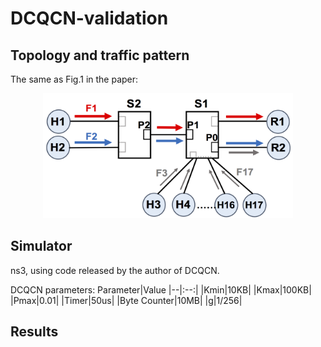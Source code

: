 # DCQCN-validation
## Topology and traffic pattern
The same as Fig.1 in the paper:
<div align="center"><img width="400" height="200" src="https://github.com/sc20anonymous/DCQCN-validation/raw/master/topology.png"/></div>

## Simulator 
ns3, using code released by the author of DCQCN.

DCQCN parameters:
Parameter|Value
|--|:--:|
|Kmin|10KB|
|Kmax|100KB|
|Pmax|0.01|
|Timer|50us|
|Byte Counter|10MB|
|g|1/256|

## Results
